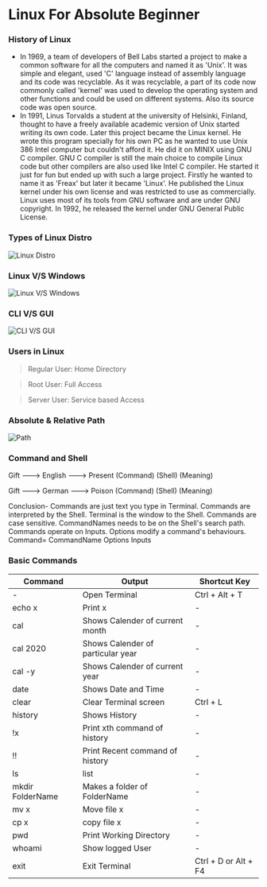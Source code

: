 # Linux For Absolute Beginner

### History of Linux
+ In 1969, a team of developers of Bell Labs started a project to make a common software for all the computers and named it as 'Unix'. It was simple and elegant, used 'C' language instead of assembly language and its code was recyclable. As it was recyclable, a part of its code now commonly called 'kernel' was used to develop the operating system and other functions and could be used on different systems. Also its source code was open source.
+ In 1991, Linus Torvalds a student at the university of Helsinki, Finland, thought to have a freely available academic version of Unix started writing its own code. Later this project became the Linux kernel. He wrote this program specially for his own PC as he wanted to use Unix 386 Intel computer but couldn't afford it. He did it on MINIX using GNU C compiler. GNU C compiler is still the main choice to compile Linux code but other compilers are also used like Intel C compiler. He started it just for fun but ended up with such a large project. Firstly he wanted to name it as 'Freax' but later it became 'Linux'. He published the Linux kernel under his own license and was restricted to use as commercially. Linux uses most of its tools from GNU software and are under GNU copyright. In 1992, he released the kernel under GNU General Public License.

### Types of Linux Distro

![Linux Distro](https://tellmeinsimpleterms.files.wordpress.com/2013/07/linux-tree.png)

### Linux V/S Windows

![Linux V/S Windows](https://cdn.educba.com/academy/wp-content/uploads/2018/08/Linux-vs-Windows-Server-1.jpg)

### CLI V/S GUI

![CLI V/S GUI](https://pediaa.com/wp-content/uploads/2018/07/Difference-Between-GUI-and-CLI-Comparison-Summary.jpg)

### Users in Linux

> Regular User: Home Directory

> Root User: Full Access
 
> Server User: Service based Access

### Absolute & Relative Path

![Path](https://1.bp.blogspot.com/-UQ7-sWd_J4w/WmhKIFx7_fI/AAAAAAAAHIE/tixi5SsyI5YzoJygq_JQKL50axe2cAcrQCLcBGAs/s1600/Untitled.png)

### Command and Shell

Gift         ---> English          ---> Present
(Command)	  (Shell)		(Meaning)

Gift         ---> German           ---> Poison
(Command)	  (Shell)		(Meaning)


Conclusion-
Commands are just text you type in Terminal.
Commands are interpreted by the Shell.
Terminal is the window to the Shell.
Commands are case sensitive.
CommandNames needs to be on the Shell's search path.
Commands operate on Inputs.
Options modify a command's behaviours.
Command= CommandName Options Inputs

### Basic Commands
|Command|Output|Shortcut Key|
|-------|------|------------|
|-|Open Terminal|Ctrl + Alt + T|
|echo x|Print x|-|
|cal|Shows Calender of current month|-|
|cal 2020|Shows Calender of particular year|-|
|cal -y|Shows Calender of current year|-|
|date|Shows Date and Time|-|
|clear|Clear Terminal screen|Ctrl + L|
|history|Shows History|-|
|!x |Print xth command of history|-|
|!!|Print Recent command of history|-|
|ls|list|-|
|mkdir FolderName|Makes a folder of FolderName|-|
|mv x|Move file x|-|
|cp x|copy file x|-|
|pwd|Print Working Directory|-|
|whoami|Show logged User|-|
|exit|Exit Terminal|Ctrl + D or Alt + F4|\
